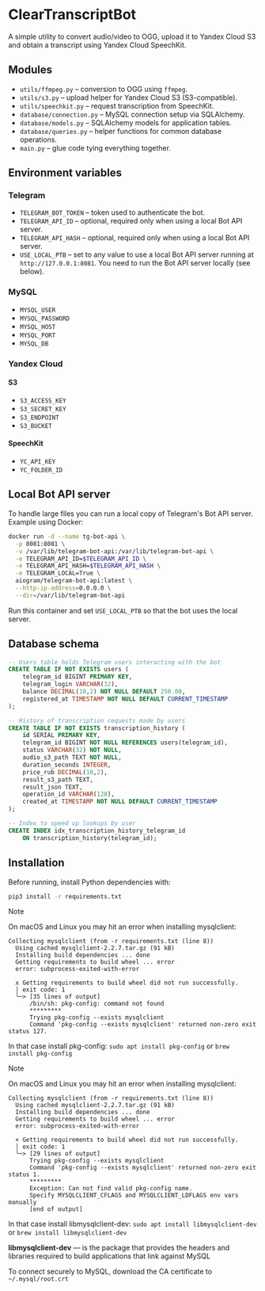# ClearTranscriptBot

A simple utility to convert audio/video to OGG, upload it to Yandex Cloud S3 and
obtain a transcript using Yandex Cloud SpeechKit.

## Modules

- `utils/ffmpeg.py` – conversion to OGG using `ffmpeg`.
- `utils/s3.py` – upload helper for Yandex Cloud S3 (S3-compatible).
- `utils/speechkit.py` – request transcription from SpeechKit.
- `database/connection.py` – MySQL connection setup via SQLAlchemy.
- `database/models.py` – SQLAlchemy models for application tables.
- `database/queries.py` – helper functions for common database operations.
- `main.py` – glue code tying everything together.

## Environment variables

### Telegram

- `TELEGRAM_BOT_TOKEN` – token used to authenticate the bot.
- `TELEGRAM_API_ID` – optional, required only when using a local Bot API server.
- `TELEGRAM_API_HASH` – optional, required only when using a local Bot API server.
- `USE_LOCAL_PTB` – set to any value to use a local Bot API server running at
  `http://127.0.0.1:8081`. You need to run the Bot API server locally (see
  below).

### MySQL

- `MYSQL_USER`
- `MYSQL_PASSWORD`
- `MYSQL_HOST`
- `MYSQL_PORT`
- `MYSQL_DB`

### Yandex Cloud

#### S3

- `S3_ACCESS_KEY`
- `S3_SECRET_KEY`
- `S3_ENDPOINT`
- `S3_BUCKET`

#### SpeechKit

- `YC_API_KEY`
- `YC_FOLDER_ID`

## Local Bot API server

To handle large files you can run a local copy of Telegram's Bot API server.
Example using Docker:

```bash
docker run -d --name tg-bot-api \
  -p 8081:8081 \
  -v /var/lib/telegram-bot-api:/var/lib/telegram-bot-api \
  -e TELEGRAM_API_ID=$TELEGRAM_API_ID \
  -e TELEGRAM_API_HASH=$TELEGRAM_API_HASH \
  -e TELEGRAM_LOCAL=True \
  aiogram/telegram-bot-api:latest \
  --http-ip-address=0.0.0.0 \
  --dir=/var/lib/telegram-bot-api
```

Run this container and set `USE_LOCAL_PTB` so that the bot uses the local
server.

## Database schema

```sql
-- Users table holds Telegram users interacting with the bot
CREATE TABLE IF NOT EXISTS users (
    telegram_id BIGINT PRIMARY KEY,
    telegram_login VARCHAR(32),
    balance DECIMAL(10,2) NOT NULL DEFAULT 250.00,
    registered_at TIMESTAMP NOT NULL DEFAULT CURRENT_TIMESTAMP
);

-- History of transcription requests made by users
CREATE TABLE IF NOT EXISTS transcription_history (
    id SERIAL PRIMARY KEY,
    telegram_id BIGINT NOT NULL REFERENCES users(telegram_id),
    status VARCHAR(32) NOT NULL,
    audio_s3_path TEXT NOT NULL,
    duration_seconds INTEGER,
    price_rub DECIMAL(10,2),
    result_s3_path TEXT,
    result_json TEXT,
    operation_id VARCHAR(128),
    created_at TIMESTAMP NOT NULL DEFAULT CURRENT_TIMESTAMP
);

-- Index to speed up lookups by user
CREATE INDEX idx_transcription_history_telegram_id
    ON transcription_history(telegram_id);
```

## Installation

Before running, install Python dependencies with:
```bash
pip3 install -r requirements.txt
```

> [!NOTE]
> On macOS and Linux you may hit an error when installing mysqlclient:
> ```
> Collecting mysqlclient (from -r requirements.txt (line 8))
>   Using cached mysqlclient-2.2.7.tar.gz (91 kB)
>   Installing build dependencies ... done
>   Getting requirements to build wheel ... error
>   error: subprocess-exited-with-error
>
>   x Getting requirements to build wheel did not run successfully.
>   │ exit code: 1
>   ╰─> [35 lines of output]
>       /bin/sh: pkg-config: command not found
>       *********
>       Trying pkg-config --exists mysqlclient
>       Command 'pkg-config --exists mysqlclient' returned non-zero exit status 127.
> ```
>
> In that case install pkg-config: `sudo apt install pkg-config` or `brew install pkg-config`

> [!NOTE]
> On macOS and Linux you may hit an error when installing mysqlclient:
> ```
> Collecting mysqlclient (from -r requirements.txt (line 8))
>   Using cached mysqlclient-2.2.7.tar.gz (91 kB)
>   Installing build dependencies ... done
>   Getting requirements to build wheel ... error
>   error: subprocess-exited-with-error
>
>   × Getting requirements to build wheel did not run successfully.
>   │ exit code: 1
>   ╰─> [29 lines of output]
>       Trying pkg-config --exists mysqlclient
>       Command 'pkg-config --exists mysqlclient' returned non-zero exit status 1.
>       *********
>       Exception: Can not find valid pkg-config name.
>       Specify MYSQLCLIENT_CFLAGS and MYSQLCLIENT_LDFLAGS env vars manually
>       [end of output]
> ```
>
> In that case install libmysqlclient-dev: `sudo apt install libmysqlclient-dev` or `brew install libmysqlclient-dev`
>
> **libmysqlclient-dev** — is the package that provides the headers and libraries required to build applications that link against MySQL

To connect securely to MySQL, download the CA certificate to `~/.mysql/root.crt`

